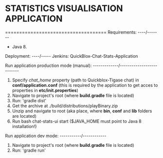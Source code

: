 # STATISTICS VISUALISATION APPLICATION
====================================
Requirements:
----/-------
- Java 8.

Deployment:
----/-----
Jenkins: QuickBlox-Chat-Stats-Application

Run application production mode (manual):
-------------/--------------------------
1. Specify *chat_home* property (path to Quickblox-Tigase chat) in **conf/application.conf** (this is required by the application to get acces to properties in **etc/init.properties**)
2. Navigate to project's root (where **build.gradle** file is located)
3. Run: 'gradle dist'
4. Get the archive at ./build/distributions/playBinary.zip
5. Unzip and navigate to root (aka place, where **bin**, **conf** and **lib** folders are located)
6. Run bash chat-stats-ui start ($JAVA_HOME must point to Java 8 installation!)

Run application dev mode:
-----------/------------
1. Navigate to project's root (where **build.gradle** file is located)
2. Run: 'gradle run'